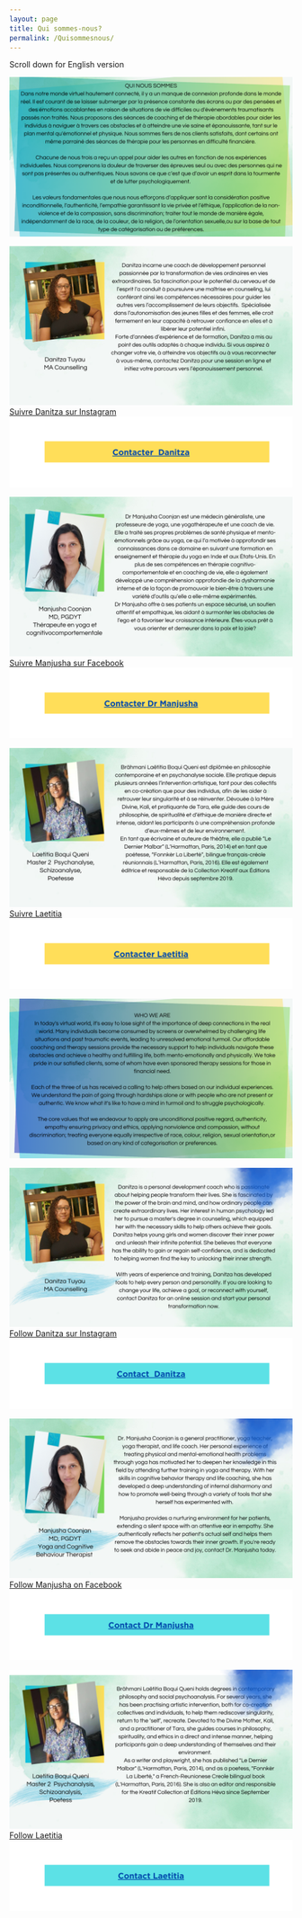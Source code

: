 ```yaml
---
layout: page
title: Qui sommes-nous?
permalink: /Quisommesnous/
---
```

Scroll down for English version

![Qui nous sommes](/assets/images/quinoussommes.png "Qui nous sommes")

![Danitza Tuyau](/assets/images/Danitza.png "Danitza Tuyau")
[Suivre Danitza sur Instagram](https://www.instagram.com/helpinghand_mu?utm_source=ig_web_button_share_sheet&igsh=ZDNlZDc0MzIxNw%3D%3D)
<a href="https://tyltonline.github.io/contact/"> ![Click here](/assets/images/DanitzaBanner.png "Click here") </a>

![Dr Manjusha Coonjan](/assets/images/Manjusha.png "Dr Manjusha Coonjan")
[Suivre Manjusha sur Facebook](https://www.facebook.com/profile.php?id=100033228883018)
<a href="https://tyltonline.github.io/contact/"> ![Click here](/assets/images/ManjushaBanner.png "Click here") </a>


![Laetita Brahmani](/assets/images/Laetitia.png "Laetita Brahmani")
[Suivre Laetitia](https://zedisyonevaoseanindyin.wordpress.com/home)
<a href="https://tyltonline.github.io/contact/"> ![Click here](/assets/images/LaetitiaBanner.png "Click here")</a>

![Who we are](/assets/images/introeng.png "Who we are")

![Danitza Tuyau](/assets/images/danitzaeng.png "Danitza Tuyau")
[Follow Danitza sur Instagram](https://www.instagram.com/helpinghand_mu?utm_source=ig_web_button_share_sheet&igsh=ZDNlZDc0MzIxNw%3D%3D)
<a href="https://tyltonline.github.io/contact/"> ![Click here](/assets/images/danitzabannereng.png "Click here") </a>

![Dr Manjusha Coonjan](/assets/images/manjushaeng.png "Dr Manjusha Coonjan")
[Follow Manjusha on Facebook](https://www.facebook.com/profile.php?id=100033228883018)
<a href="https://tyltonline.github.io/contact/"> ![Click here](/assets/images/manjushaabannereng.png "Click here") </a>


![Laetita Brahmani](/assets/images/leatitiaeng.png "Laetita Brahmani")
[Follow Laetitia](https://zedisyonevaoseanindyin.wordpress.com/home)
<a href="https://tyltonline.github.io/contact/"> ![Click here](/assets/images/laetitiabannereng.png "Click here")</a>


